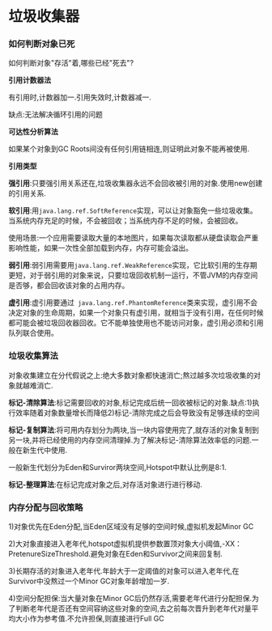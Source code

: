 # 垃圾收集器

### 如何判断对象已死

如何判断对象"存活"着,哪些已经"死去"?

**引用计数器法**

有引用时,计数器加一.引用失效时,计数器减一.

缺点:无法解决循环引用的问题

**可达性分析算法**

如果某个对象到GC Roots间没有任何引用链相连,则证明此对象不能再被使用.

**引用类型**

**强引用**:只要强引用关系还在,垃圾收集器永远不会回收被引用的对象.使用new创建的引用关系.

**软引用**:用`java.lang.ref.SoftReference`实现，可以让对象豁免一些垃圾收集。当系统内存充足的时候，不会被回收；当系统内存不足的时候，会被回收。

使用场景:一个应用需要读取大量的本地图片，如果每次读取都从硬盘读取会严重影响性能，如果一次性全部加载到内存，内存可能会溢出。

**弱引用**:弱引用需要用`java.lang.ref.WeakReference`实现，它比软引用的生存期更短，对于弱引用的对象来说，只要垃圾回收机制一运行，不管JVM的内存空间是否够，都会回收该对象的占用内存。

**虚引用**:虚引用要通过` java.lang.ref.PhantomReference`类来实现，虚引用不会决定对象的生命周期，如果一个对象只有虚引用，就相当于没有引用，在任何时候都可能会被垃圾回收器回收。它不能单独使用也不能访问对象，虚引用必须和引用队列联合使用。

### 垃圾收集算法

对象收集建立在分代假说之上:绝大多数对象都快速消亡;熬过越多次垃圾收集的对象就越难消亡.

**标记-清除算法**:标记需要回收的对象,标记完成后统一回收被标记的对象.缺点:1)执行效率随着对象数量增长而降低2)标记-清除完成之后会导致没有足够连续的空间

**标记-复制算法**:将可用内存划分为两块,当一块内容使用完了,就存活的对象复制到另一块,并将已经使用的内存空间清理掉.为了解决标记-清除算法效率低的问题.一般在新生代中使用.

一般新生代划分为Eden和Surviror两块空间,Hotspot中默认比例是8:1.

**标记-整理算法**:在标记完成对象之后,对存活对象进行进行移动.

### 内存分配与回收策略

1)对象优先在Eden分配,当Eden区域没有足够的空间时候,虚拟机发起Minor GC

2)大对象直接进入老年代,hotspot虚拟机提供参数置顶对象大小阈值,-XX：PretenureSizeThreshold.避免对象在Eden和Survivor之间来回复制.

3)长期存活的对象进入老年代.年龄大于一定阈值的对象可以进入老年代,在Survivor中没熬过一个Minor GC对象年龄增加一岁.

4)空间分配担保:当大量对象在Minor GC后仍然存活,需要老年代进行分配担保.为了判断老年代是否还有空间容纳这些对象的空间,去之前每次晋升到老年代对量平均大小作为参考值.不允许担保,则直接进行Full GC













